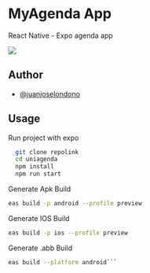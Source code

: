 
# MyAgenda App

React Native - Expo  agenda app

![](https://firebasestorage.googleapis.com/v0/b/website-5e86c.appspot.com/o/projects%2FMyAgenda%20App%2Fwallpaper%2Fscreenshot.png?alt=media&token=41da7916-c668-48a9-9a8f-eb599631e909 )


## Author

- [@juanjoselondono](https://github.com/juanjoselondono)


## Usage

Run project with expo

```bash
  git clone repolink
  cd uniagenda
  npm install
  npm run start
```
Generate Apk Build

```bash
eas build -p android --profile preview
```
Generate IOS Build

```bash
eas build -p ios --profile preview
```
Generate .abb Build 

```bash
eas build --platform android```
    
